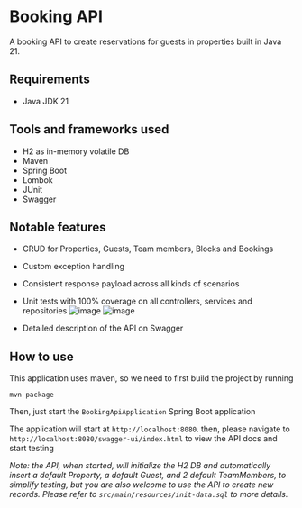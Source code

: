 # Booking API
A booking API to create reservations for guests in properties built in Java 21.

## Requirements
 - Java JDK 21

## Tools and frameworks used
 - H2 as in-memory volatile DB
 - Maven
 - Spring Boot
 - Lombok
 - JUnit
 - Swagger

## Notable features

 - CRUD for Properties, Guests, Team members, Blocks and Bookings
 - Custom exception handling
 - Consistent response payload across all kinds of scenarios
 - Unit tests with 100% coverage on all controllers, services and repositories
  ![image](https://github.com/victorasantos10/booking-api/assets/8058097/94fd4016-fa85-4015-b9ae-807ae1fcfd71)
  ![image](https://github.com/victorasantos10/booking-api/assets/8058097/fc2c3a94-5b2e-4a38-ac58-2345e64855cd)

 - Detailed description of the API on Swagger

## How to use

This application uses maven, so we need to first build the project by running

```mvn package```

Then, just start the `BookingApiApplication` Spring Boot application

The application will start at `http://localhost:8080`. then, please navigate to `http://localhost:8080/swagger-ui/index.html` to view the API docs and start testing

_Note: the API, when started, will initialize the H2 DB and automatically insert a default Property, a default Guest, and 2 default TeamMembers, to simplify testing, but you are also welcome to use the API to create new records. Please refer to `src/main/resources/init-data.sql` to more details._ 
